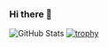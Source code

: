 ### Hi there 👋


![GitHub Stats](https://github-readme-stats.vercel.app/api?username=iamdineshkumar&count_private=true&show_icons=true&theme=monokai)
[![trophy](https://github-profile-trophy.vercel.app/?username=iamdineshkumar)](https://github.com/ryo-ma/github-profile-trophy)

<!--
**iamdineshkumar/IAmDineshKumar** is a ✨ _special_ ✨ repository because its `README.md` (this file) appears on your GitHub profile.

Here are some ideas to get you started:

- 🔭 I’m currently working on ...
- 🌱 I’m currently learning ...
- 👯 I’m looking to collaborate on ...
- 🤔 I’m looking for help with ...
- 💬 Ask me about ...
- 📫 How to reach me: ...
- 😄 Pronouns: ...
- ⚡ Fun fact: ...
-->
